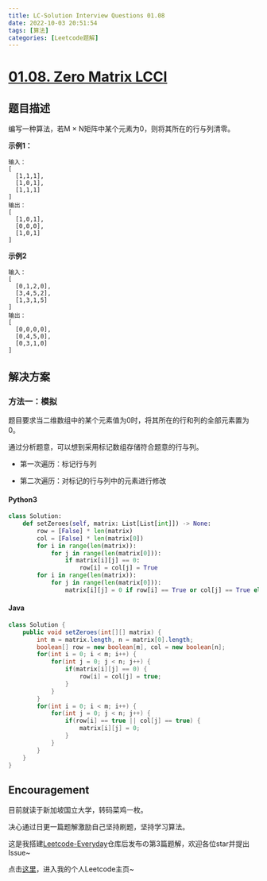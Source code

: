 ```yaml
---
title: LC-Solution Interview Questions 01.08
date: 2022-10-03 20:51:54
tags: [算法]
categories: [Leetcode题解]
---
```


# [01.08. Zero Matrix LCCI](https://leetcode.cn/problems/zero-matrix-lcci/)

## 题目描述

编写一种算法，若M × N矩阵中某个元素为0，则将其所在的行与列清零。

**示例1：**

```
输入：
[
  [1,1,1],
  [1,0,1],
  [1,1,1]
]
输出：
[
  [1,0,1],
  [0,0,0],
  [1,0,1]
]
```

**示例2**

```
输入：
[
  [0,1,2,0],
  [3,4,5,2],
  [1,3,1,5]
]
输出：
[
  [0,0,0,0],
  [0,4,5,0],
  [0,3,1,0]
]
```

## 解决方案

### 方法一：模拟

题目要求当二维数组中的某个元素值为0时，将其所在的行和列的全部元素置为0。

通过分析题意，可以想到采用标记数组存储符合题意的行与列。

- 第一次遍历：标记行与列
  
- 第二次遍历：对标记的行与列中的元素进行修改
  

#### Python3

```python
class Solution:
    def setZeroes(self, matrix: List[List[int]]) -> None:
        row = [False] * len(matrix)
        col = [False] * len(matrix[0])
        for i in range(len(matrix)):
            for j in range(len(matrix[0])):
                if matrix[i][j] == 0:
                    row[i] = col[j] = True
        for i in range(len(matrix)):
            for j in range(len(matrix[0])):
                matrix[i][j] = 0 if row[i] == True or col[j] == True else matrix[i][j]
```

#### Java

```java
class Solution {
    public void setZeroes(int[][] matrix) {
        int m = matrix.length, n = matrix[0].length;
        boolean[] row = new boolean[m], col = new boolean[n];
        for(int i = 0; i < m; i++) {
            for(int j = 0; j < n; j++) {
                if(matrix[i][j] == 0) {
                    row[i] = col[j] = true;
                }
            }
        }
        for(int i = 0; i < m; i++) {
            for(int j = 0; j < n; j++) {
                if(row[i] == true || col[j] == true) {
                    matrix[i][j] = 0;
                }
            }
        }
    }
}
```

## Encouragement

目前就读于新加坡国立大学，转码菜鸡一枚。

决心通过日更一篇题解激励自己坚持刷题，坚持学习算法。

这是我搭建[Leetcode-Everyday](https://github.com/ltyzzzxxx/Leetcode-Everyday)仓库后发布の第3篇题解，欢迎各位star并提出Issue~

点击[这里](https://leetcode.cn/u/ltyzzz/)，进入我的个人Leetcode主页~